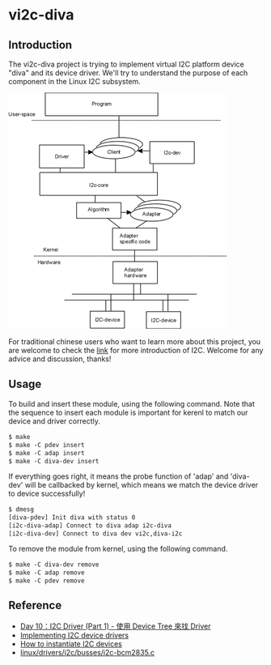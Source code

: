 # vi2c-diva

## Introduction

The vi2c-diva project is trying to implement virtual I2C platform device "diva" and its device
driver. We'll try to understand the purpose of each component in the Linux I2C subsystem.

![](misc/linux-i2c-subsystem.png)

For traditional chinese users who want to learn more about this project, you
are welcome to check the [link](https://hackmd.io/@RinHizakura/BJDTZnUsF) for more
introduction of I2C. Welcome for any advice and discussion, thanks!

## Usage

To build and insert these module, using the following command. Note that the sequence to
insert each module is important for kerenl to match our device and driver correctly.

```
$ make
$ make -C pdev insert
$ make -C adap insert
$ make -C diva-dev insert
```

If everything goes right, it means the probe function of 'adap' and 'diva-dev' will be
callbacked by kernel, which means we match the device driver to device successfully!

```
$ dmesg
[diva-pdev] Init diva with status 0
[i2c-diva-adap] Connect to diva adap i2c-diva
[i2c-diva-dev] Connect to diva dev vi2c,diva-i2c
```

To remove the module from kernel, using the following command.

```
$ make -C diva-dev remove
$ make -C adap remove
$ make -C pdev remove
```

## Reference
* [Day 10：I2C Driver (Part 1) - 使用 Device Tree 來找 Driver](https://ithelp.ithome.com.tw/articles/10244211)
* [Implementing I2C device drivers](https://www.kernel.org/doc/html/latest/i2c/writing-clients.html)
* [How to instantiate I2C devices](https://www.kernel.org/doc/html/latest/i2c/instantiating-devices.html)
* [linux/drivers/i2c/busses/i2c-bcm2835.c](https://github.com/torvalds/linux/blob/master/drivers/i2c/busses/i2c-bcm2835.c)

